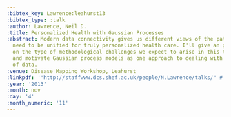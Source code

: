 ```yaml
---
:bibtex_key: Lawrence:leahurst13
:bibtex_type: :talk
:author: Lawrence, Neil D.
:title: Personalized Health with Gaussian Processes
:abstract: Modern data connectivity gives us different views of the patient which
  need to be unified for truly personalized health care. I'll give an personal perspective
  on the type of methodological challenges we expect to arise in this this domain
  and motivate Gaussian process models as one approach to dealing with the explosion
  of data.
:venue: Disease Mapping Workshop, Leahurst
:linkpdf: '"http://staffwww.dcs.shef.ac.uk/people/N.Lawrence/talks/" # "personalized_health_leahurst13.pdf"'
:year: '2013'
:month: nov
:day: '4'
:month_numeric: '11'
---
```

